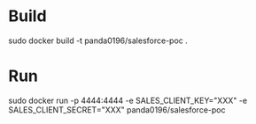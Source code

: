 # Build
sudo docker build -t panda0196/salesforce-poc .

# Run
sudo docker run -p 4444:4444 -e SALES_CLIENT_KEY="XXX" -e SALES_CLIENT_SECRET="XXX" panda0196/salesforce-poc
